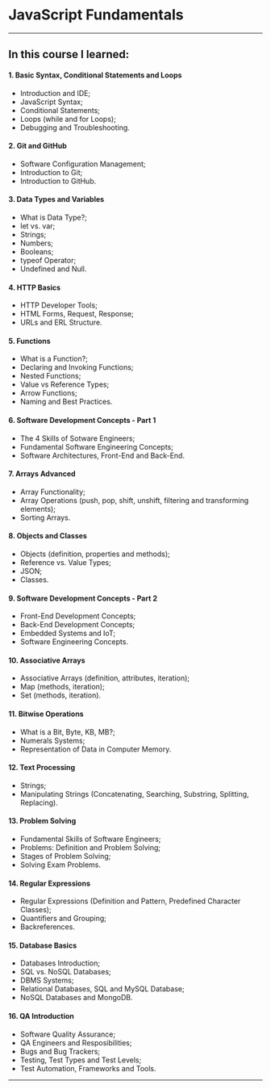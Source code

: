 <h1 text-decoration="none"> JavaScript Fundamentals </h1>

----------------------------------------------------------------------------------------

<h2 text-decoration= "underlined"; font-weight= "bold";>In this course I learned:</h2>

<h4 font-weight="bold";>1. Basic Syntax, Conditional Statements and Loops</h4>
<ul>
 <li> Introduction and IDE;</li>
 <li> JavaScript Syntax;</li>
 <li> Conditional Statements;</li>
 <li> Loops (while and for Loops);</li>
 <li> Debugging and Troubleshooting.</li>
</ul>
<h4 font-weight="bold";>2. Git and GitHub</h4>
<ul>
  <li> Software Configuration Management;</li>
  <li> Introduction to Git;</li>
  <li> Introduction to GitHub.</li>
</ul>
<h4 font-weight="bold";>3. Data Types and Variables</h4>
<ul>
  <li> What is Data Type?;</li>
  <li> let vs. var;</li>
  <li> Strings;</li>
  <li> Numbers;</li>
  <li> Booleans;</li>
  <li> typeof Operator;</li>
  <li> Undefined and Null.</li>
 </ul>
<h4 font-weight="bold";>4. HTTP Basics</h4>
<ul>
  <li> HTTP Developer Tools;</li>
  <li> HTML Forms, Request, Response;</li>
  <li> URLs and ERL Structure.</li>
</ul>
<h4 font-weight="bold";>5. Functions</h4>
<ul>
  <li> What is a Function?;</li>
  <li> Declaring and Invoking Functions;</li>
  <li> Nested Functions;</li>
  <li> Value vs Reference Types;</li>
  <li> Arrow Functions;</li>
  <li> Naming and Best Practices.</li>
</ul>
<h4 font-weight="bold";>6. Software Development Concepts - Part 1</h4>
<ul>
  <li> The 4 Skills of Sotware Engineers;</li>
  <li> Fundamental Software Engineering Concepts;</li>
  <li> Software Architectures, Front-End and Back-End.</li>
</ul>
<h4 font-weight="bold";>7. Arrays Advanced</h4>
<ul>
  <li> Array Functionality;</li>
  <li> Array Operations (push, pop, shift, unshift, filtering and transforming elements);</li>
  <li> Sorting Arrays.</li>
</ul>
<h4 font-weight="bold";>8. Objects and Classes</h4>
<ul>
  <li> Objects (definition, properties and methods);</li>
  <li> Reference vs. Value Types;</li>
  <li> JSON;</li>
  <li> Classes.</li>
</ul>
<h4 font-weight="bold";>9. Software Development Concepts - Part 2</h4>
<ul>
  <li> Front-End Development Concepts;</li>
  <li> Back-End Development Concepts;</li>
  <li> Embedded Systems and IoT;</li>
  <li> Software Engineering Concepts.</li>
</ul>
<h4 font-weight="bold";>10. Associative Arrays</h4>
<ul>
  <li> Associative Arrays (definition, attributes, iteration);</li>
  <li> Map (methods, iteration);</li>
  <li> Set (methods, iteration).</li>
</ul>
<h4 font-weight="bold";>11. Bitwise Operations</h4>
<ul>
  <li> What is a Bit, Byte, KB, MB?;</li>
  <li> Numerals Systems;</li>
  <li> Representation of Data in Computer Memory.</li>
</ul>
<h4 font-weight="bold";>12. Text Processing</h4>
<ul>
  <li> Strings;</li>
  <li> Manipulating Strings (Concatenating, Searching, Substring, Splitting, Replacing).</li>
</ul>
<h4 font-weight="bold";>13. Problem Solving</h4>
<ul>
  <li> Fundamental Skills of Software Engineers;</li>
  <li> Problems: Definition and Problem Solving;</li>
  <li> Stages of Problem Solving;</li>
  <li> Solving Exam Problems.</li>
</ul>
<h4 font-weight="bold";>14. Regular Expressions</h4>
<ul>
  <li> Regular Expressions (Definition and Pattern, Predefined Character Classes);</li>
  <li> Quantifiers and Grouping;</li>
  <li> Backreferences.</li>
</ul>
<h4 font-weight="bold";>15. Database Basics</h4>
<ul>
  <li> Databases Introduction;</li>
  <li> SQL vs. NoSQL Databases;</li>
  <li> DBMS Systems;</li>
  <li> Relational Databases, SQL and MySQL Database;</li>
  <li> NoSQL Databases and MongoDB.</li>
</ul>
<h4 font-weight="bold";>16. QA Introduction</h4>
<ul>
  <li> Software Quality Assurance;</li>
  <li> QA Engineers and Resposibilities;</li>
  <li> Bugs and Bug Trackers;</li>
  <li> Testing, Test Types and Test Levels;</li>
  <li> Test Automation, Frameworks and Tools.</li>
</ul>

----------------------------------------------------------------------------------------

